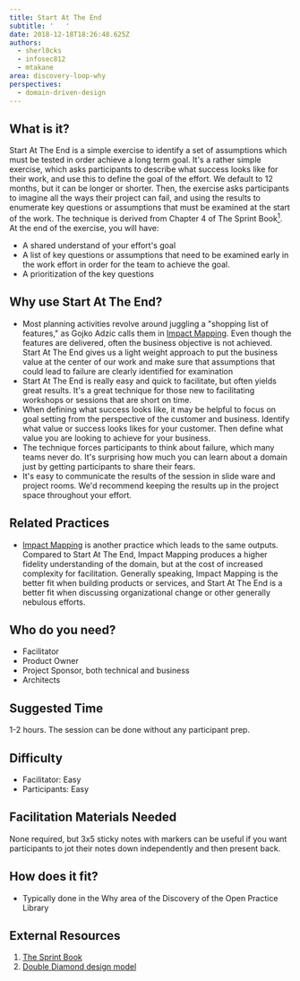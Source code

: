 ```yaml
---
title: Start At The End
subtitle: '   '
date: 2018-12-18T18:26:48.625Z
authors:
  - sherl0cks
  - infosec812
  - mtakane
area: discovery-loop-why
perspectives:
  - domain-driven-design
---
```

## What is it?

Start At The End is a simple exercise to identify a set of assumptions which must be tested in order achieve a long term goal. It's a rather simple exercise, which asks participants to describe what success looks like for their work, and use this to define the goal of the effort. We default to 12 months, but it can be longer or shorter. Then, the exercise asks participants to imagine all the ways their project can fail, and using the results to enumerate key questions or assumptions that must be examined at the start of the work. The technique is derived from Chapter 4 of The Sprint Book[<sup>1</sup>](#footnote-1). At the end of the exercise, you will have:

* A shared understand of your effort's goal
* A list of key questions or assumptions that need to be examined early in the work effort in order for the team to achieve the goal.
* A prioritization of the key questions

## Why use Start At The End?

* Most planning activities revolve around juggling a "shopping list of features," as Gojko Adzic calls them in [Impact Mapping](/practice/impact-mapping/). Even though the features are delivered, often the business objective is not achieved. Start At The End gives us a light weight approach to put the business value at the center of our work and make sure that assumptions that could lead to failure are clearly identified for examination 
* Start At The End is really easy and quick to facilitate, but often yields great results. It's a great technique for those new to facilitating workshops or sessions that are short on time.
* When defining what success looks like, it may be helpful to focus on goal setting from the perspective of the customer and business.  Identify what value or success looks likes for your customer.  Then define what value you are looking to achieve for your business.  
* The technique forces participants to think about failure, which many teams never do. It's surprising how much you can learn about a domain just by getting participants to share their fears. 
* It's easy to communicate the results of the session in slide ware and project rooms. We'd recommend keeping the results up in the project space throughout your effort.

## Related Practices

* [Impact Mapping](/practice/impact-mapping/) is another practice which leads to the same outputs. Compared to Start At The End, Impact Mapping produces a higher fidelity understanding of the domain, but at the cost of increased complexity for facilitation. Generally speaking, Impact Mapping is the better fit when building products or services, and Start At The End is a better fit when discussing organizational change or other generally nebulous efforts. 

## Who do you need?

* Facilitator
* Product Owner
* Project Sponsor, both technical and business
* Architects

## Suggested Time

1-2 hours. The session can be done without any participant prep.

## Difficulty

* Facilitator: Easy
* Participants: Easy

## Facilitation Materials Needed

None required, but 3x5 sticky notes with markers can be useful if you want participants to jot their notes down independently and then present back.

## How does it fit?

* Typically done in the Why area of the Discovery of the Open Practice Library

## External Resources

1. <a name="footnote-1"></a>[The Sprint Book](https://www.thesprintbook.com)
2. <a name="footnote-2"></a>[Double Diamond design model](https://medium.com/digital-experience-design/how-to-apply-a-design-thinking-hcd-ux-or-any-creative-process-from-scratch-b8786efbf812)
